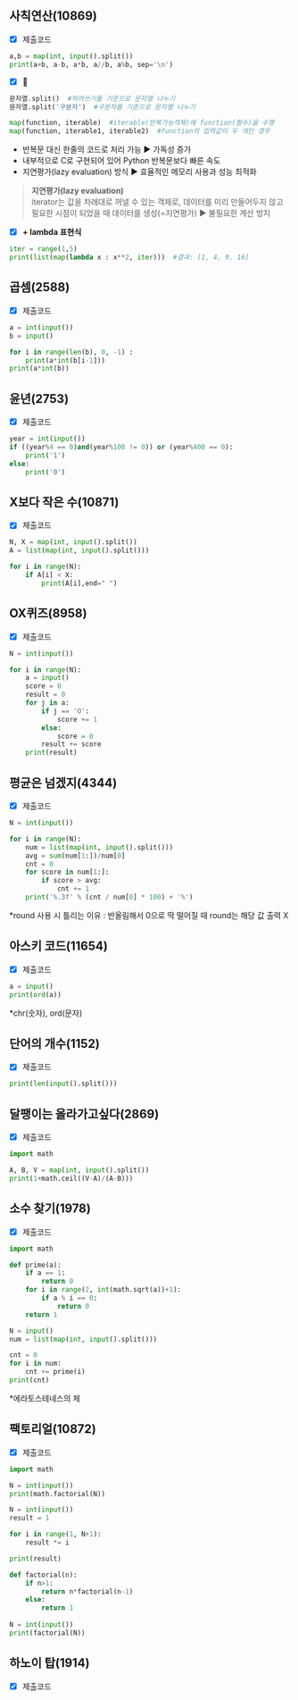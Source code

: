 ## 사칙연산(10869)

-  [x] 제출코드
```python
a,b = map(int, input().split())
print(a+b, a-b, a*b, a//b, a%b, sep='\n')
```

-  [x] 📝
```python
문자열.split()  #띄어쓰기를 기준으로 문자열 나누기 
문자열.split('구분자')  #구분자를 기준으로 문자열 나누기
```

```python
map(function, iterable)  #iterable(반복가능객체)에 function(함수)을 수행
map(function, iterable1, iterable2)  #function의 입력값이 두 개인 경우
```
- 반복문 대신 한줄의 코드로 처리 가능 ▶ 가독성 증가
- 내부적으로 C로 구현되어 있어 Python 반복문보다 빠른 속도
- 지연평가(lazy evaluation) 방식 ▶ 효율적인 메모리 사용과 성능 최적화

> **지연평가(lazy evaluation)** <br/>
> iterator는 값을 차례대로 꺼낼 수 있는 객체로, 데이터를 미리 만들어두지 않고 필요한 시점이 되었을 때 데이터를 생성(=지연평가) ▶ 불필요한 계산 방지


-  [x] **+ lambda 표현식**
```python
iter = range(1,5)
print(list(map(lambda x : x**2, iter)))  #결과: [1, 4, 9, 16]
```


## 곱셈(2588)

-  [x] 제출코드
```python
a = int(input())
b = input()

for i in range(len(b), 0, -1) :
    print(a*int(b[i-1]))
print(a*int(b))
```


## 윤년(2753)

-  [x] 제출코드
```python
year = int(input())
if ((year%4 == 0)and(year%100 != 0)) or (year%400 == 0):
    print('1')
else:
    print('0')
```


## X보다 작은 수(10871)

-  [x] 제출코드
```python
N, X = map(int, input().split())
A = list(map(int, input().split()))

for i in range(N):
    if A[i] < X:
        print(A[i],end=" ") 
```


## OX퀴즈(8958)

-  [x] 제출코드
```python
N = int(input())

for i in range(N):
    a = input()
    score = 0
    result = 0
    for j in a:
        if j == 'O':
            score += 1
        else:
            score = 0
        result += score
    print(result)
```


## 평균은 넘겠지(4344)

-  [x] 제출코드
```python
N = int(input())

for i in range(N):
    num = list(map(int, input().split()))
    avg = sum(num[1:])/num[0]
    cnt = 0
    for score in num[1:]:
        if score > avg:
            cnt += 1
    print('%.3f' % (cnt / num[0] * 100) + '%')
```
*round 사용 시 틀리는 이유 : 반올림해서 0으로 딱 떨어질 때 round는 해당 값 출력 X


## 아스키 코드(11654)

-  [x] 제출코드
```python
a = input()
print(ord(a))
```
*chr(숫자), ord(문자)


## 단어의 개수(1152)

-  [x] 제출코드
```python
print(len(input().split()))
```


## 달팽이는 올라가고싶다(2869)

-  [x] 제출코드
```python
import math

A, B, V = map(int, input().split())
print(1+math.ceil((V-A)/(A-B)))
```


## 소수 찾기(1978)

-  [x] 제출코드
```python
import math

def prime(a):
    if a == 1:
        return 0
    for i in range(2, int(math.sqrt(a))+1):
        if a % i == 0:
            return 0
    return 1

N = input()
num = list(map(int, input().split()))

cnt = 0
for i in num:
    cnt += prime(i)
print(cnt)
```
*에라토스테네스의 체


## 팩토리얼(10872)

-  [x] 제출코드
```python
import math

N = int(input())
print(math.factorial(N))
```
```python
N = int(input())
result = 1

for i in range(1, N+1):
    result *= i

print(result)
```
```python
def factorial(n):
    if n>1:
        return n*factorial(n-1)
    else:
        return 1
    
N = int(input())
print(factorial(N))
```


## 하노이 탑(1914)

-  [x] 제출코드
```python
   
```

